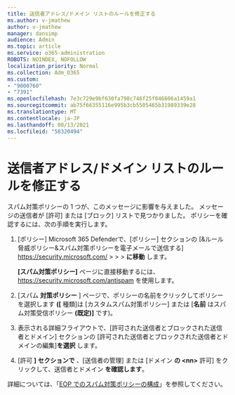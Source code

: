 ```yaml
---
title: 送信者アドレス/ドメイン リストのルールを修正する
ms.author: v-jmathew
author: v-jmathew
manager: dansimp
audience: Admin
ms.topic: article
ms.service: o365-administration
ROBOTS: NOINDEX, NOFOLLOW
localization_priority: Normal
ms.collection: Adm_O365
ms.custom:
- "9000760"
- "7391"
ms.openlocfilehash: 7e3c729e9bf630fa798c746f25f046606a1459a1
ms.sourcegitcommit: ab75f66355116e995b3cb5505465b31989339e28
ms.translationtype: MT
ms.contentlocale: ja-JP
ms.lasthandoff: 08/13/2021
ms.locfileid: "58320494"
---
```

# <a name="fix-sender-addressdomain-list-rules"></a>送信者アドレス/ドメイン リストのルールを修正する

スパム対策ポリシーの 1 つが、このメッセージに影響を与えました。 メッセージの送信者が [許可] または [ブロック] リストで見つかりました。 ポリシーを確認するには、次の手順を実行します。

1. [ポリシー] Microsoft 365 Defenderで、[ポリシー] セクションの [&ルール脅威ポリシー&スパム対策ポリシーを電子メールで送信する] <https://security.microsoft.com/>  \>  \>  \> **に移動** します。

   **[スパム対策ポリシー]** ページに直接移動するには、<https://security.microsoft.com/antispam> を使用します。

2. [スパム **対策ポリシー** ] ページで、ポリシーの名前をクリックしてポリシーを選択します **([** 種類]は [カスタムスパム対策ポリシー] または [**名前** はスパム対策受信ポリシー **(既定)]** です)。
3. 表示される詳細フライアウトで、[許可された送信者とブロックされた送信者とドメイン] セクションの [許可された送信者とブロックされた送信者とドメインの編集]**を選択** します。
4. [許可 **] セクションで** 、[送信者の管理] または [ドメイン **の \<nn\>** 許可] をクリックして、送信者とドメイン **を確認します**。

詳細については、「[EOP でのスパム対策ポリシーの構成](https://docs.microsoft.com/microsoft-365/security/office-365-security/configure-your-spam-filter-policies)」を参照してください。
